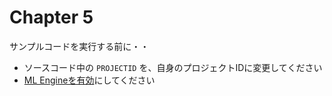 # Chapter 5
サンプルコードを実行する前に・・
- ソースコード中の `PROJECTID` を、自身のプロジェクトIDに変更してください
- [ML Engineを有効](https://console.cloud.google.com/apis/library/ml.googleapis.com)にしてください
